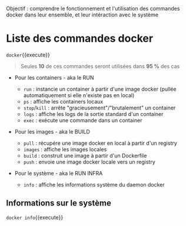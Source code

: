 
Objectif : comprendre le fonctionnement et l'utilisation des commandes docker dans leur ensemble, et leur intéraction avec le système

# Liste des commandes docker

`docker`{{execute}}

> Seules **10** de ces commandes seront utilisées dans **95 %** des cas

* Pour les containers - aka le RUN

  * `run` : instancie un container à partir d'une image docker (pullée automatiquement si elle n'existe pas en local)
  * `ps` : affiche les containers locaux
  * `stop`/`kill` : arrête "gracieusement"/"brutalement" un container
  * `logs` : affiche les logs de la sortie standard d'un container
  * `exec` : exécute une commande dans un container

* Pour les images - aka le BUILD

  * `pull` : récupére une image docker en local à partir d'un registry
  * `images` : affiche les images locales
  * `build` : construit une image à partir d'un Dockerfile
  * `push` : envoie une image docker locale vers un registry

* Pour le système - aka le RUN INFRA

  * `info` : affiche les informations système du daemon docker

## Informations sur le système

`docker info`{{execute}}

